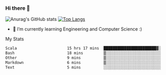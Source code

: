 ### Hi there 👋

![Anurag's GitHub stats](https://github-readme-stats.vercel.app/api?username=MatteoIorio11&show_icons=true&theme=dark) 
[![Top Langs](https://github-readme-stats.vercel.app/api/top-langs/?username=MatteoIorio11&theme=dark)](https://github.com/MatteoIorio11/github-readme-stats)

- 🌱 I’m currently learning Engineering and Computer Science :)

<!--
**MatteoIorio11/MatteoIorio11** is a ✨ _special_ ✨ repository because its `README.md` (this file) appears on your GitHub profile.

Here are some ideas to get you started:

- 🔭 I’m currently working on ...
- 🌱 I’m currently learning ...
- 👯 I’m looking to collaborate on ...
- 🤔 I’m looking for help with ...
- 💬 Ask me about ...
- 📫 How to reach me: ...
- 😄 Pronouns: ...
- ⚡ Fun fact: ...
-->
My Stats
<!--START_SECTION:waka-->

```txt
Scala                      15 hrs 17 mins  ███████████████████████▓░   94.64 %
Bash                       18 mins         ▒░░░░░░░░░░░░░░░░░░░░░░░░   01.88 %
Other                      9 mins          ▒░░░░░░░░░░░░░░░░░░░░░░░░   00.95 %
Markdown                   6 mins          ▒░░░░░░░░░░░░░░░░░░░░░░░░   00.68 %
Text                       5 mins          ░░░░░░░░░░░░░░░░░░░░░░░░░   00.60 %
```

<!--END_SECTION:waka-->
